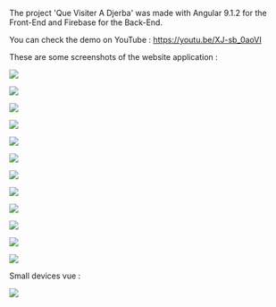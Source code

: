 
The project 'Que Visiter A Djerba' was made with Angular 9.1.2
for the Front-End and Firebase for the Back-End.

You can check the demo on YouTube : https://youtu.be/XJ-sb_0aoVI

These are some screenshots of the website application :

![](src/assets/screenshots/1.png)


![](src/assets/screenshots/12.png)


![](src/assets/screenshots/11.png)


![](src/assets/screenshots/2.png)


![](src/assets/screenshots/3.png)


![](src/assets/screenshots/4.png)


![](src/assets/screenshots/5.png)


![](src/assets/screenshots/6.png)


![](src/assets/screenshots/7.png)


![](src/assets/screenshots/8.png)


![](src/assets/screenshots/9.png)


![](src/assets/screenshots/10.png)


Small devices vue :

![](src/assets/screenshots/13.png)
